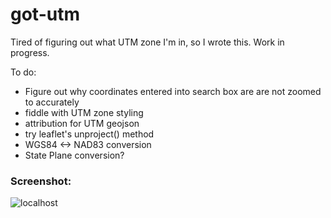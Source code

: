 got-utm
=======

Tired of figuring out what UTM zone I'm in, so I wrote this. Work in progress.

To do:

- Figure out why coordinates entered into search box are are not zoomed to accurately
- fiddle with UTM zone styling
- attribution for UTM geojson
- try leaflet's unproject() method
- WGS84 <-> NAD83 conversion
- State Plane conversion?

### Screenshot:

![localhost](/master/screenshots/gotutm.png?raw=true)

